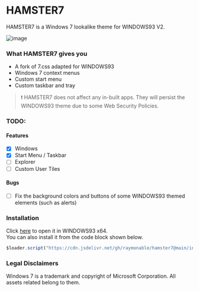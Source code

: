 # HAMSTER7

HAMSTER7 is a Windows 7 lookalike theme for WINDOWS93 V2.

![image](https://github.com/user-attachments/assets/71b7664b-fba0-4d30-a684-ee915ef49ac9)

### What HAMSTER7 gives you

- A fork of 7.css adapted for WINDOWS93
- Windows 7 context menus
- Custom start menu
- Custom taskbar and tray

> :exclamation: HAMSTER7 does not affect any in-built apps. They will persist the WINDOWS93 theme due to some Web Security Policies.

### TODO:

#### Features

- [x] Windows
- [x] Start Menu / Taskbar
- [ ] Explorer
- [ ] Custom User Tiles

#### Bugs

- [ ] Fix the background colors and buttons of some WINDOWS93 themed elements (such as alerts)

### Installation

Click [here](https://www.windows93.net/#!js%20data:application/javascript;base64,JGxvYWRlci5zY3JpcHQoImh0dHBzOi8vY2RuLmpzZGVsaXZyLm5ldC9naC9yYXltb25hYmxlL2hhbXN0ZXI3QGxhdGVzdC9pbnN0YWxsZXIvaW5zdGFsbGVyLmpzIiwgJG5vb3ApOw==) to open it in WINDOWS93 x64.<br>
You can also install it from the code block shown below.
```js
$loader.script("https://cdn.jsdelivr.net/gh/raymonable/hamster7@main/installer/installer.js", $noop);
```

### Legal Disclaimers

Windows 7 is a trademark and copyright of Microsoft Corporation. All assets related belong to them.
